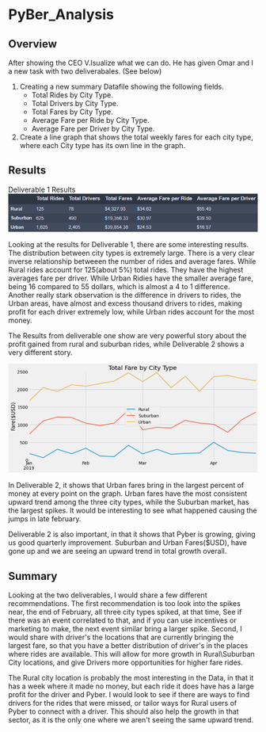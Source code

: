 # PyBer_Analysis

## Overview
<!-- Explain the purpose of the new analysis.-->
After showing the CEO V.Isualize what we can do. He has given Omar and I a new task with two deliverabales. (See below)

1. Creating a new summary Datafile showing the following fields.
   - Total Rides by City Type.
   - Total Drivers by City Type.
   - Total Fares by City Type.
   - Average Fare per Ride by City Type.
   - Average Fare per Driver by City Type.
2. Create a line graph that shows the total weekly fares for each city type, where each City type has its own line in the graph.

## Results
<!--Using images from the summary DataFrame and multiple-line chart, describe the differences in ride-sharing data among the different city types.-->
Deliverable 1 Results
![Deliverable 1](https://github.com/CaptCarmine/PyBer_Analysis/blob/main/Resources/Pyber_Summary.png?raw=true)

Looking at the results for Deliverable 1, there are some interesting results. The distribution between city types is extremely large. There is a very clear inverse relationship betweeen the number of rides and average fares. While Rural rides account for 125(about 5%) total rides. They have the highest averages fare per driver. While Urban Ridies have the smaller average fare, being 16 compared to 55 dollars, which is almost a 4 to 1 difference. Another really stark observation is the difference in drivers to rides, the Urban areas, have almost and excess thousand drivers to rides, making profit for each driver extremely low, while Urban rides account for the most money.

The Results from deliverable one show are very powerful story about the profit gained from rural and suburban rides, while Deliverable 2 shows a very different story.

![Deliverable 2](https://github.com/CaptCarmine/PyBer_Analysis/blob/main/analysis/Pyber_fare_summary.png?raw=true)

In Deliverable 2, it shows that Urban fares bring in the largest percent of money at every point on the graph. Urban fares have the most consistent upward trend among the three city types, while the Suburban market, has the largest spikes. It would be interesting to see what happened causing the jumps in late february.

Deliverable 2 is also important, in that it shows that Pyber is growing, giving us good quarterly improvement. Suburban and Urban Fares($USD), have gone up and we are seeing an upward trend in total growth overall.

## Summary
<!--Based on the results, provide three business recommendations to the CEO for addressing any disparities among the city types.-->
Looking at the two deliverables, I would share a few different recommendations. The first recommendation is too look into the spikes near, the end of February, all three city types spiked, at that time, See if there was an event correlated to that, and if you can use incentives or marketing to make, the next event similar bring a larger spike. Second, I would share with driver's the locations that are currently bringing the largest fare, so that you have a better distribution of driver's in the places where rides are available. This will allow for more growth in Rural\Suburban City locations, and give Drivers more opportunities for higher fare rides.

The Rural city location is probably the most interesting in the Data, in that it has a week where it made no money, but each ride it does have has a large profit for the driver and Pyber. I would look to see if there are ways to find drivers for the rides that were missed, or tailor ways for Rural users of Pyber to connect with a driver. This should also help the growth in that sector, as it is the only one where we aren't seeing the same upward trend.
